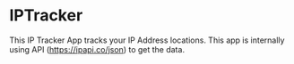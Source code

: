 # IPTracker
This IP Tracker App tracks your IP Address locations. This app is internally using API (https://ipapi.co/json) to get the data.
